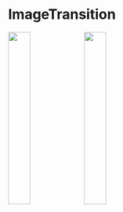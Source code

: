 # ImageTransition

<img src = "https://github.com/youuungh/android-example-kotlin/assets/97438155/ebef9727-d013-4a5c-ba56-de1fee640ad1" width="30%" height="30%">
<img src = "https://github.com/youuungh/android-example-kotlin/assets/97438155/e54ffec5-d61a-47fb-908e-356464790146" width="30%" height="30%">
